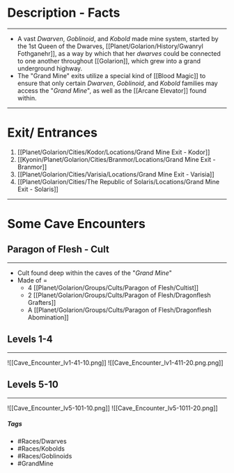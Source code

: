 # Description - Facts
---
- A vast *Dwarven*, *Goblinoid*, and *Kobold* made mine system, started by the 1st Queen of the Dwarves, [[Planet/Golarion/History/Gwanryl Fothganehr]], as a way by which that her *dwarves* could be connected to one another throughout [[Golarion]], which grew into a grand underground highway. 
- The "Grand Mine" exits utilize a special kind of [[Blood Magic]] to ensure that only certain *Dwarven*, *Goblinoid*, and *Kobold* families may access the "*Grand Mine*", as well as the [[Arcane Elevator]] found within.

---
# Exit/ Entrances

1. [[Planet/Golarion/Cities/Kodor/Locations/Grand Mine Exit - Kodor]] 
2. [[Kyonin/Planet/Golarion/Cities/Branmor/Locations/Grand Mine Exit - Branmor]]
3. [[Planet/Golarion/Cities/Varisia/Locations/Grand Mine Exit - Varisia]]
4. [[Planet/Golarion/Cities/The Republic of Solaris/Locations/Grand Mine Exit - Solaris]] 

---
# Some Cave Encounters
## Paragon of Flesh - Cult
---
- Cult found deep within the caves of the "*Grand Mine*"
- Made of =
	- 4 [[Planet/Golarion/Groups/Cults/Paragon of Flesh/Cultist]]
	- 2 [[Planet/Golarion/Groups/Cults/Paragon of Flesh/Dragonflesh Grafters]]
	- A [[Planet/Golarion/Groups/Cults/Paragon of Flesh/Dragonflesh Abomination]]
## Levels 1-4
---
![[Cave_Encounter_lv1-41-10.png]]
![[Cave_Encounter_lv1-411-20.png.png]]

## Levels 5-10
---
![[Cave_Encounter_lv5-101-10.png]]
![[Cave_Encounter_lv5-1011-20.png]]

##### Tags
- #Races/Dwarves 
- #Races/Kobolds 
- #Races/Goblinoids 
- #GrandMine